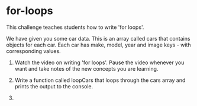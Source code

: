 # for-loops

This challenge teaches students how to write 'for loops'.

We have given you some car data. This is an array called cars that contains objects for each car. Each car has make, model, year and image keys - with corresponding values.

1. Watch the video on writing 'for loops'. Pause the video whenever you want and take notes of the new concepts you are learning.

2. Write a function called loopCars that loops through the cars array and prints the output to the console.

3. 